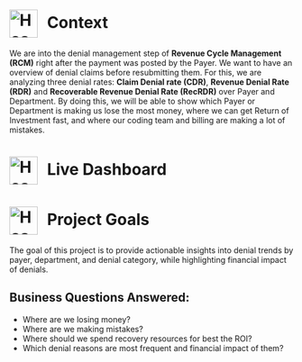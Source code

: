 <h1>
  <img src="https://static.vecteezy.com/system/resources/thumbnails/036/372/442/small_2x/hospital-building-with-ambulance-emergency-car-on-cityscape-background-cartoon-illustration-vector.jpg" alt="Hospital Logo" width="50" style="vertical-align: middle; margin-right: 10px;">
  Context
</h1>

We are into the denial management step of **Revenue Cycle Management (RCM)** right after the payment was posted by the Payer. We want to have an overview of denial claims before resubmitting them. For this, we are analyzing three denial rates: **Claim Denial rate (CDR)**, **Revenue Denial Rate (RDR)** and **Recoverable Revenue Denial Rate (RecRDR)** over Payer and Department. By doing this, we will be able to show which Payer or Department is making us lose the most money, where we can get Return of Investment fast, and where our coding team and billing are making a lot of mistakes.

<h1>
  <img src="https://valuechainplanning.com/upload/blog/28520.jpg" alt="Hospital Logo" width="50" style="vertical-align: middle; margin-right: 10px;">
  Live Dashboard
</h1>

<h1>
  <img src="https://scottklasen.com/wp-content/uploads/2021/04/goal-setting-1955806__480.png" alt="Hospital Logo" width="50" style="vertical-align: middle; margin-right: 10px;">
  Project Goals
</h1>
The goal of this project is to provide actionable insights into denial trends by payer, department, and denial category, while highlighting financial impact of denials.

 ## Business Questions Answered:
-	Where are we losing money? 
-	Where are we making mistakes? 
-	Where should we spend recovery resources for best the ROI? 
-	Which denial reasons are most frequent and financial impact of them?

